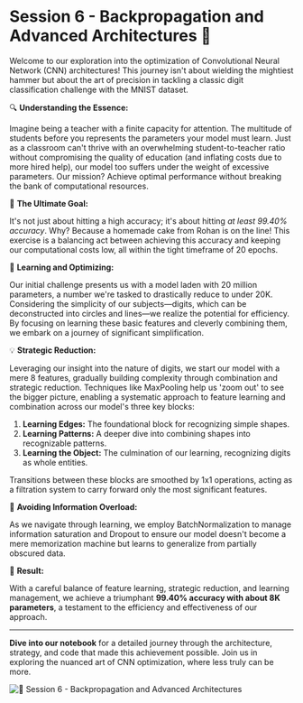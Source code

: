 # Session 6 - Backpropagation and Advanced Architectures 🚀

Welcome to our exploration into the optimization of Convolutional Neural Network (CNN) architectures! This journey isn't about wielding the mightiest hammer but about the art of precision in tackling a classic digit classification challenge with the MNIST dataset.

🔍 **Understanding the Essence:**

Imagine being a teacher with a finite capacity for attention. The multitude of students before you represents the parameters your model must learn. Just as a classroom can't thrive with an overwhelming student-to-teacher ratio without compromising the quality of education (and inflating costs due to more hired help), our model too suffers under the weight of excessive parameters. Our mission? Achieve optimal performance without breaking the bank of computational resources.

🎯 **The Ultimate Goal:**

It's not just about hitting a high accuracy; it's about hitting *at least 99.40% accuracy*. Why? Because a homemade cake from Rohan is on the line! This exercise is a balancing act between achieving this accuracy and keeping our computational costs low, all within the tight timeframe of 20 epochs.

🧠 **Learning and Optimizing:**

Our initial challenge presents us with a model laden with 20 million parameters, a number we're tasked to drastically reduce to under 20K. Considering the simplicity of our subjects—digits, which can be deconstructed into circles and lines—we realize the potential for efficiency. By focusing on learning these basic features and cleverly combining them, we embark on a journey of significant simplification.

💡 **Strategic Reduction:**

Leveraging our insight into the nature of digits, we start our model with a mere 8 features, gradually building complexity through combination and strategic reduction. Techniques like MaxPooling help us 'zoom out' to see the bigger picture, enabling a systematic approach to feature learning and combination across our model's three key blocks:

1. **Learning Edges:** The foundational block for recognizing simple shapes.
2. **Learning Patterns:** A deeper dive into combining shapes into recognizable patterns.
3. **Learning the Object:** The culmination of our learning, recognizing digits as whole entities.

Transitions between these blocks are smoothed by 1x1 operations, acting as a filtration system to carry forward only the most significant features.

🔄 **Avoiding Information Overload:**

As we navigate through learning, we employ BatchNormalization to manage information saturation and Dropout to ensure our model doesn't become a mere memorization machine but learns to generalize from partially obscured data.

🏁 **Result:**

With a careful balance of feature learning, strategic reduction, and learning management, we achieve a triumphant **99.40% accuracy with about 8K parameters**, a testament to the efficiency and effectiveness of our approach.

---

**Dive into our notebook** for a detailed journey through the architecture, strategy, and code that made this achievement possible. Join us in exploring the nuanced art of CNN optimization, where less truly can be more.

![📓 Session 6 - Backpropagation and Advanced Architectures](S6.ipynb)
